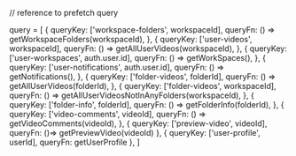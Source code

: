 //  reference to prefetch query

query = [
    {
        queryKey: ['workspace-folders', workspaceId],
        queryFn: () => getWorkspaceFolders(workspaceId),
    },
    {
        queryKey: ['user-videos', workspaceId],
        queryFn: () => getAllUserVideos(workspaceId),
    },
    {
        queryKey: ['user-workspaces', auth.user.id],
        queryFn: () => getWorkSpaces(),
    },
    {
        queryKey: ['user-notifications', auth.user.id],
        queryFn: () => getNotifications(),
    },
    {
        queryKey: ['folder-videos', folderId],
        queryFn: () => getAllUserVideos(folderId),
    },
    {
        queryKey: ['folder-videos', workspaceId],
        queryFn: () => getAllUserVideosNotInAnyFolders(workspaceId),
    },
    {
        queryKey: ['folder-info', folderId],
        queryFn: () => getFolderInfo(folderId),
    },
    {
        queryKey: ['video-comments', videoId],
        queryFn: () => getVideoComments(videoId),
    },
    {
        queryKey: ['preview-video', videoId], 
        queryFn: ()=> getPreviewVideo(videoId)
    },
    {
        queryKey: ['user-profile', userId], 
        queryFn: getUserProfile
    },
]
